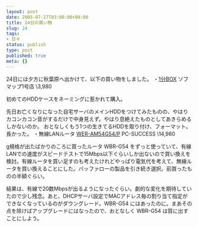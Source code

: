 ```yaml
---
layout: post
date: 2005-07-27T03:00:00+09:00
title: 24日の買い物
slug: 24
tags:
- 日々
status: publish
type: post
published: true
meta: {}
---
```

24日には夕方に秋葉原へ出かけて、以下の買い物をしました。
・<a href="http://www.century.co.jp/products/suto/com35u2.html">1分BOX</a>
ソフマップ1号店 \3,980

初めてのHDDケースをネーミングに惹かれて購入。

先日お亡くなりになった自宅サーバのメインHDDをつけてみたものの、やはりカコンカコン音がするだけで中身見えず。やはり息絶えたものとしてあきらめるしかないのか。
おとなしくもう1つの生きてるHDDを取り付け、フォーマット。長かった。
・無線LANルータ <a href="http://buffalo.melcoinc.co.jp/products/catalog/item/w/wer-am54g54_p/index.html">WER-AM54G54/P</a>
PC-SUCCESS \14,980

g規格が出たばかりのころに買ったルータ WBR-G54 をずっと使っていて、有線LANでの速度がスピードテストで15Mbps以下ぐらいしか出ないので買い換えを検討。有線ルータを買い足すのも考えたけれどやっぱり電気代を考えて、無線ルータを買い換えることにした。バッファローの製品を引き続き選択。前買ったものの半額ぐらい。

結果は、有線で20数Mbpsが出るようになったぐらい。劇的な変化を期待していたので少し残念。あと、DHCPサーバ設定でMACアドレス毎の割り当て指定ができなくなっているのがダウングレード。WBR-G54 にはあったのに。まあその点を除けばアップグレードにはなったので、おとなしく WBR-G54 は質に出すことにしよう。
